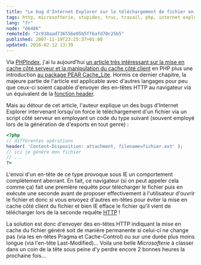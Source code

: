 ```yaml
---
title: "Le bug d'Internet Explorer sur le téléchargement de fichier en PHP (et autres ...)"
tags: http, microsofterie, stupides, truc, travail, php, internet explorer
lang: "fr"
node: "66486"
remoteId: "2c938aad736556e05b5ff6afd70c25b5"
published: 2007-11-19T23:25:37+01:00
updated: 2016-02-12 13:39
---
```

 
Via
[PHPIndex](http://www.phpindex.com/index.php/2007/11/15/3935-sitepoint-utilisation-du-cache-pour-resoudre-des-problemes-de-performance-php),
j'ai lu aujourd'hui [un article très intéressant sur la mise en cache côté
serveur et la manipulation du cache côté
client](http://www.sitepoint.com/article/caching-php-performance) en PHP plus
une introduction [au package PEAR
Cache_Lite](http://pear.php.net/package/Cache_Lite). Hormis ce dernier chapitre,
la majeure partie de l'article est applicable avec d'autres langages pour peu
que ceux-ci soient capable d'envoyer des en-têtes HTTP au navigateur via un
équivalent de la [fonction header](http://php.net/header).

 
Mais au détour de cet article, l'auteur explique un des bugs d'Internet Explorer
intervenant lorsqu'on force le téléchargement d'un fichier via un script côté
serveur en employant un code du type suivant (souvent employé lors de la
génération de d'exports en tout genre)&nbsp;:

 ``` php
<?php
// différentes opérations
header( 'Content-Disposition: attachment, filename=fichier.ext' );
// ici je génère mon fichier
// ...
?>
```

 
L'envoi d'un en-tête de ce type provoque sous IE un comportement complètement
aberrant. En fait, ce navigateur (si on peut appeler cela comme ça) fait une
première requête pour télécharger le fichier puis en exécute une seconde avant
de proposer effectivement à l'utilisateur d'ouvrir le fichier et donc si vous
envoyez d'autres en-têtes pour éviter la mise en cache côté client du fichier et
bien IE efface le fichier qu'il vient de télécharger lors de la seconde requête
[HTTP](http://www.w3.org/Protocols/rfc2616/rfc2616.html) !

 
La solution est donc d'envoyer des en-têtes HTTP indiquant la mise en cache du
fichier généré soit de manière permanente si celui-ci ne change pas (via les
en-têtes Pragma et Cache-Control) ou sur une durée plus moins longue (via
l'en-tête Last-Modified)... Voila une belle *Microsofterie* à classer dans un
coin de la tête sous peine d'y perdre encore 2 bonnes heures la prochaine
fois...
